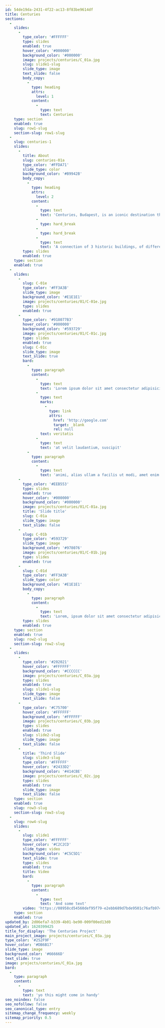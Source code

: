 ```yaml
---
id: 54de19da-2431-4f22-ac13-8f83be9614df
title: Centuries
sections:
  -
    slides:
      -
        type_color: '#FFFFFF'
        type: slides
        enabled: true
        hover_color: '#000000'
        background_color: '#000000'
        image: projects/centuries/C_01a.jpg
        slug: slide1-slug
        slide_type: image
        text_slide: false
        body_copy:
          -
            type: heading
            attrs:
              level: 1
            content:
              -
                type: text
                text: Centuries
    type: section
    enabled: true
    slug: row1-slug
    section-slug: row1-slug
  -
    slug: centuries-1
    slides:
      -
        title: About
        slug: centuries-01a
        type_color: '#FFDA71'
        slide_type: color
        background_color: '#B9942B'
        body_copy:
          -
            type: heading
            attrs:
              level: 2
            content:
              -
                type: text
                text: 'Centuries, Budapest, is an iconic destination that encapsulates a city, a country and a culture.'
              -
                type: hard_break
              -
                type: hard_break
              -
                type: text
                text: 'A connection of 3 historic buildings, of different times, wrapped in a futuristic structure of glass. This is a unique space and experience, in the heart of a global city, that encapsulates the past, celebrates the present and reflects the future.'
        type: slides
        enabled: true
    type: section
    enabled: true
  -
    slides:
      -
        slug: C-01e
        type_color: '#FF3A3B'
        slide_type: image
        background_color: '#E1E1E1'
        image: projects/centuries/01/C-01e.jpg
        type: slides
        enabled: true
      -
        type_color: '#918077B3'
        hover_color: '#000000'
        background_color: '#593729'
        image: projects/centuries/01/C-01c.jpg
        type: slides
        enabled: true
        slug: C-01c
        slide_type: image
        text_slide: true
        bard:
          -
            type: paragraph
            content:
              -
                type: text
                text: 'Lorem ipsum dolor sit amet consectetur adipisicing elit. Quisquam delectus'
              -
                type: text
                marks:
                  -
                    type: link
                    attrs:
                      href: 'http://google.com'
                      target: _blank
                      rel: null
                text: veritatis
              -
                type: text
                text: 'at velit laudantium, suscipit'
          -
            type: paragraph
            content:
              -
                type: text
                text: 'animi, alias ullam a facilis ut modi, amet enim dicta qui aliquid unde sunt quos'
      -
        type_color: '#EEB553'
        type: slides
        enabled: true
        hover_color: '#000000'
        background_color: '#000000'
        image: projects/centuries/01/C-01a.jpg
        title: 'Slide title'
        slug: C-01a
        slide_type: image
        text_slide: false
      -
        slug: C-01b
        type_color: '#593729'
        slide_type: image
        background_color: '#978076'
        image: projects/centuries/01/C-01b.jpg
        type: slides
        enabled: true
      -
        slug: C-01d
        type_color: '#FF3A3B'
        slide_type: color
        background_color: '#E1E1E1'
        body_copy:
          -
            type: paragraph
            content:
              -
                type: text
                text: 'Lorem, ipsum dolor sit amet consectetur adipisicing elit. Earum quia ea ipsum, impedit nesciunt quibusdam vel enim tempora odio. Animi ex sapiente quidem. Exercitationem eligendi repudiandae explicabo deleniti, architecto in?'
        type: slides
        enabled: true
    type: section
    enabled: true
    slug: row2-slug
    section-slug: row2-slug
  -
    slides:
      -
        type_color: '#202021'
        hover_color: '#FFFFFF'
        background_color: '#CCCCCC'
        image: projects/centuries/C_03a.jpg
        type: slides
        enabled: true
        slug: slide1-slug
        slide_type: image
        text_slide: false
      -
        type_color: '#C75700'
        hover_color: '#FFFFFF'
        background_color: '#FFFFFF'
        image: projects/centuries/C_03b.jpg
        type: slides
        enabled: true
        slug: slide2-slug
        slide_type: image
        text_slide: false
      -
        title: 'Third Slide'
        slug: slide3-slug
        type_color: '#FFFFFF'
        hover_color: '#2433D2'
        background_color: '#414CBE'
        image: projects/centuries/C_02c.jpg
        type: slides
        enabled: true
        slide_type: image
        text_slide: false
    type: section
    enabled: true
    slug: row3-slug
    section-slug: row3-slug
  -
    slug: row4-slug
    slides:
      -
        slug: slide1
        type_color: '#FFFFFF'
        hover_color: '#C2C2CD'
        slide_type: video
        background_color: '#C5C5D1'
        text_slide: true
        type: slides
        enabled: true
        title: Video
        bard:
          -
            type: paragraph
            content:
              -
                type: text
                text: 'And some text'
        video: 'https://08958cd54560def95f79-e2ebb689d7bde9501c76afb9741d2965.ssl.cf3.rackcdn.com/Centuries_2.mp4'
    type: section
    enabled: true
updated_by: 2d06efa7-b339-4b01-be90-009f00ed13d0
updated_at: 1620399425
title_for_display: 'The Centuries Project'
main_project_image: projects/centuries/C_03a.jpg
type_color: '#252F9F'
hover_color: '#DB6B17'
slide_type: image
background_color: '#66666D'
text_slide: true
image: projects/centuries/C_01a.jpg
bard:
  -
    type: paragraph
    content:
      -
        type: text
        text: 'yo this might come in handy'
seo_noindex: false
seo_nofollow: false
seo_canonical_type: entry
sitemap_change_frequency: weekly
sitemap_priority: 0.5
---
```

